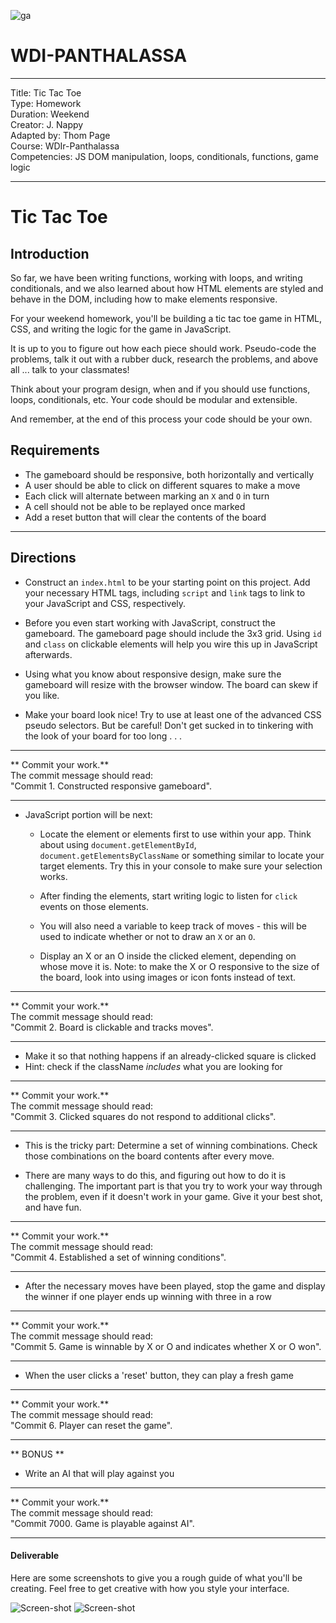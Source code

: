 ![ga](http://mobbook.generalassemb.ly/ga_cog.png)

# WDI-PANTHALASSA

---
Title: Tic Tac Toe<br>
Type: Homework<br>
Duration: Weekend <br>
Creator:
    J. Nappy<br>
Adapted by: 
    Thom Page <br>
    Course: WDIr-Panthalassa<br>
Competencies: JS DOM manipulation, loops, conditionals, functions, game logic<br>

---

# Tic Tac Toe

## Introduction

So far, we have been writing functions, working with
loops, and writing conditionals, and we also learned about how HTML elements are styled and behave in the DOM, including how to make elements responsive.

For your weekend homework, you'll be building a tic tac toe game in HTML, CSS, and writing the logic for the game in JavaScript.

It is up to you to figure out how each piece should work. Pseudo-code the problems, talk it out with a rubber duck, research the problems, and above all ... talk to your classmates! 

Think about your program design, when and if you should use functions, loops, conditionals, etc. Your code should be modular and extensible.

And remember, at the end of this process your code should be your own.

## Requirements

- The gameboard should be responsive, both horizontally and vertically
- A user should be able to click on different squares to make a move
- Each click will alternate between marking an `X` and `O` in turn
- A cell should not be able to be replayed once marked
- Add a reset button that will clear the contents of the board

---

## Directions

 - Construct an `index.html` to be your starting point on this
 project. Add your necessary HTML tags, including `script` and
 `link` tags to link to your JavaScript and CSS, respectively.

 - Before you even start working with JavaScript, construct the
 gameboard. The gameboard page should include the 3x3 grid. Using `id` and `class` on clickable
 elements will help you wire this up in JavaScript afterwards.
 
 - Using what you know about responsive design, make sure the gameboard will resize with the browser window. The board can skew if you like.
 
 - Make your board look nice! Try to use at least one of the advanced CSS pseudo selectors. But be careful! Don't get sucked in to tinkering with the look of your board for too long . . . 
 
<hr>
** Commit your work.** <br>
The commit message should read: <br> 
"Commit 1. Constructed responsive gameboard".
<hr>

 - JavaScript portion will be next:

   * Locate the element or elements first to use within your app. Think about using `document.getElementById`, `document.getElementsByClassName` or something similar to locate your target elements. Try this in your console to make sure your selection works.

   * After finding the elements, start writing logic to listen for `click` events on those elements.

   * You will also need a variable to keep track of moves - this will be used to indicate whether or not to draw an `X` or an `O`.
      
   * Display an X or an O inside the clicked element, depending on whose move it is. Note: to make the X or O responsive to the size of the board, look into using images or icon fonts instead of text.


<hr>
** Commit your work.** <br>
The commit message should read: <br> 
"Commit 2. Board is clickable and tracks moves".
<hr>


- Make it so that nothing happens if an already-clicked square is clicked
- Hint: check if the className _includes_ what you are looking for

<hr>
** Commit your work.** <br>
The commit message should read: <br> 
"Commit 3. Clicked squares do not respond to additional clicks".
<hr>


- This is the tricky part: Determine a set of winning combinations. Check those combinations on the board contents after every move.

- There are many ways to do this, and figuring out how to do it is challenging. The important part is that you try to work your way through the problem, even if it doesn't work in your game. Give it your best shot, and have fun.

 

<hr>
** Commit your work.** <br>
The commit message should read: <br> 
"Commit 4. Established a set of winning conditions".
<hr>

- After the necessary moves have been played, stop the game and display the winner if one player ends up winning with three in a row


<hr>
** Commit your work.** <br>
The commit message should read: <br> 
"Commit 5. Game is winnable by X or O and indicates whether X or O won".
<hr>

- When the user clicks a 'reset' button, they can play a fresh game

<hr>
** Commit your work.** <br>
The commit message should read: <br> 
"Commit 6. Player can reset the game".
<hr>


  
** BONUS **
- Write an AI that will play against you

<hr>
** Commit your work.** <br>
The commit message should read: <br> 
"Commit 7000. Game is playable against AI".
<hr>



#### Deliverable

Here are some screenshots to give you a rough guide of what you'll be creating.  Feel free to get creative with how you style your interface.

![Screen-shot](https://i.imgur.com/kz2L9f9.png)
![Screen-shot](https://i.imgur.com/d8lFshD.png)


